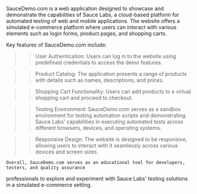 SauceDemo.com is a web application designed to showcase and demonstrate the capabilities of Sauce Labs, 
a cloud-based platform for automated testing of web and mobile applications. 
The website offers a simulated e-commerce platform where users can interact with various elements such as login forms, 
product pages, and shopping carts.

Key features of SauceDemo.com include:

>> User Authentication: Users can log in to the website using predefined credentials to access the demo features.

>> Product Catalog: The application presents a range of products with details such as names, descriptions, and prices.

>> Shopping Cart Functionality: Users can add products to a virtual shopping cart and proceed to checkout.

>> Testing Environment: SauceDemo.com serves as a sandbox environment for testing automation scripts and demonstrating 
	Sauce Labs' capabilities in executing automated tests across different browsers, devices, and operating systems.
	
>> Responsive Design: The website is designed to be responsive, 
	allowing users to interact with it seamlessly across various devices and screen sizes.
	
	Overall, SauceDemo.com serves as an educational tool for developers, testers, and quality assurance 
 professionals to explore and experiment with Sauce Labs' testing solutions in a simulated e-commerce setting.
